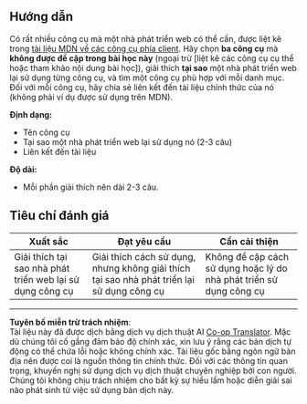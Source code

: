 <!--
CO_OP_TRANSLATOR_METADATA:
{
  "original_hash": "9e2f84e351a6fcb44bfc4066d98525f0",
  "translation_date": "2025-10-03T10:15:47+00:00",
  "source_file": "1-getting-started-lessons/1-intro-to-programming-languages/assignment.md",
  "language_code": "vi"
}
-->
## Hướng dẫn

Có rất nhiều công cụ mà một nhà phát triển web có thể cần, được liệt kê trong [tài liệu MDN về các công cụ phía client](https://developer.mozilla.org/docs/Learn/Tools_and_testing/Understanding_client-side_tools/Overview). Hãy chọn **ba công cụ** mà **không được đề cập trong bài học này** (ngoại trừ [liệt kê các công cụ cụ thể hoặc tham khảo nội dung bài học]), giải thích **tại sao** một nhà phát triển web lại sử dụng từng công cụ, và tìm một công cụ phù hợp với mỗi danh mục. Đối với mỗi công cụ, hãy chia sẻ liên kết đến tài liệu chính thức của nó (không phải ví dụ được sử dụng trên MDN).

**Định dạng:**  
- Tên công cụ  
- Tại sao một nhà phát triển web lại sử dụng nó (2-3 câu)  
- Liên kết đến tài liệu

**Độ dài:**  
- Mỗi phần giải thích nên dài 2-3 câu.

## Tiêu chí đánh giá

Xuất sắc | Đạt yêu cầu | Cần cải thiện
--- | --- | -- |
Giải thích tại sao nhà phát triển web lại sử dụng công cụ | Giải thích cách sử dụng, nhưng không giải thích tại sao nhà phát triển lại sử dụng công cụ | Không đề cập cách sử dụng hoặc lý do nhà phát triển sử dụng công cụ  |

---

**Tuyên bố miễn trừ trách nhiệm**:  
Tài liệu này đã được dịch bằng dịch vụ dịch thuật AI [Co-op Translator](https://github.com/Azure/co-op-translator). Mặc dù chúng tôi cố gắng đảm bảo độ chính xác, xin lưu ý rằng các bản dịch tự động có thể chứa lỗi hoặc không chính xác. Tài liệu gốc bằng ngôn ngữ bản địa nên được coi là nguồn thông tin chính thức. Đối với các thông tin quan trọng, khuyến nghị sử dụng dịch vụ dịch thuật chuyên nghiệp bởi con người. Chúng tôi không chịu trách nhiệm cho bất kỳ sự hiểu lầm hoặc diễn giải sai nào phát sinh từ việc sử dụng bản dịch này.